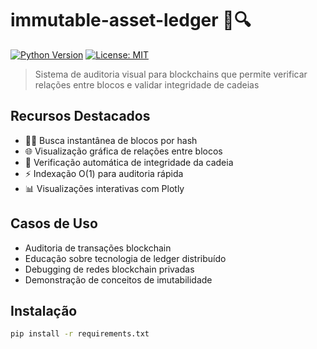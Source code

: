 # immutable-asset-ledger 🔗🔍

[![Python Version](https://img.shields.io/badge/python-3.9%2B-blue)]()
[![License: MIT](https://img.shields.io/badge/License-MIT-yellow.svg)]()

> Sistema de auditoria visual para blockchains que permite verificar relações entre blocos e validar integridade de cadeias

## Recursos Destacados
- 🕵️‍♂️ Busca instantânea de blocos por hash
- 🌐 Visualização gráfica de relações entre blocos
- 🔗 Verificação automática de integridade da cadeia
- ⚡ Indexação O(1) para auditoria rápida
- 📊 Visualizações interativas com Plotly

## Casos de Uso
- Auditoria de transações blockchain
- Educação sobre tecnologia de ledger distribuído
- Debugging de redes blockchain privadas
- Demonstração de conceitos de imutabilidade

## Instalação
```bash
pip install -r requirements.txt
